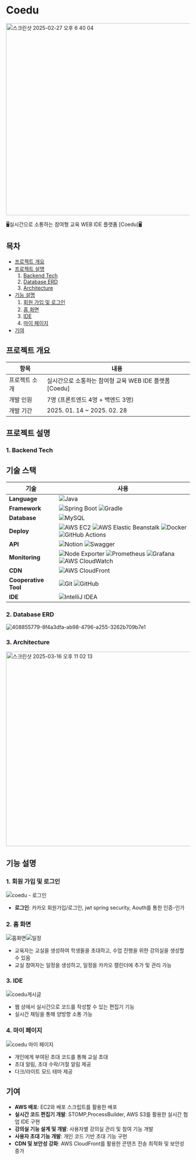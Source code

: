 # Coedu
<img width="525" alt="스크린샷 2025-02-27 오후 6 40 04" src="https://github.com/user-attachments/assets/47b17280-8605-405f-bae7-249cb20b30ed" />

🖥️실시간으로 소통하는 참여형 교육 WEB IDE 플랫폼 [Coedu]🖥️

## 목차

- [프로젝트 개요](#프로젝트-개요)
- [프로젝트 설명](#프로젝트-설명)
  1. [Backend Tech](#1-backend-tech)
  2. [Database ERD](#2-database-erd)
  3. [Architecture](#3-architecture)
- [기능 설명](#기능-설명)
  1. [회원 가입 및 로그인](#1-회원-가입-및-로그인)
  2. [홈 화면](#2-홈-화면)
  3. [IDE](#3-IDE)
  4. [마이 페이지](#4-마이-페이지)
- [기여](#기여)
  

## 프로젝트 개요

| 항목       | 내용                                          |
|------------|---------------------------------------------|
| 프로젝트 소개 | 실시간으로 소통하는 참여형 교육 WEB IDE 플랫폼 [Coedu]  |
| 개발 인원    | 7명 (프론트엔드 4명 + 백엔드 3명) |
| 개발 기간    | 2025. 01. 14 ~ 2025. 02. 28               |

## 프로젝트 설명

### 1. Backend Tech

## 기술 스택

| 기술             | 사용                             |
|------------------|--------------------------------|
| **Language**         | ![Java](https://img.shields.io/badge/Java-%23ED8B00.svg?style=for-the-badge&logo=java&logoColor=white) |
| **Framework**        | ![Spring Boot](https://img.shields.io/badge/Spring_Boot-%236DB33F.svg?style=for-the-badge&logo=spring-boot&logoColor=white) ![Gradle](https://img.shields.io/badge/Gradle-02303A.svg?style=for-the-badge&logo=Gradle&logoColor=white) |
| **Database**         | ![MySQL](https://img.shields.io/badge/MySQL-%2300f.svg?style=for-the-badge&logo=mysql&logoColor=white) |
| **Deploy**           | ![AWS EC2](https://img.shields.io/badge/Amazon%20EC2-%23FF9900.svg?style=for-the-badge&logo=amazon-ec2&logoColor=white)  ![AWS Elastic Beanstalk](https://img.shields.io/badge/AWS%20Elastic%20Beanstalk-FF9900?style=for-the-badge&logo=amazonaws&logoColor=white) ![Docker](https://img.shields.io/badge/Docker-2496ED?style=for-the-badge&logo=docker&logoColor=white) ![GitHub Actions](https://img.shields.io/badge/GitHub_Actions-%232671E5.svg?style=for-the-badge&logo=githubactions&logoColor=white) |
| **API**              | ![Notion](https://img.shields.io/badge/Notion-%23000000.svg?style=for-the-badge&logo=notion&logoColor=white) ![Swagger](https://img.shields.io/badge/Swagger-%23Clojure.svg?style=for-the-badge&logo=swagger&logoColor=white) |
| **Monitoring**       | ![Node Exporter](https://img.shields.io/badge/Node%20Exporter-%230077B5.svg?style=for-the-badge&logo=prometheus&logoColor=white) ![Prometheus](https://img.shields.io/badge/Prometheus-%23E6522C.svg?style=for-the-badge&logo=prometheus&logoColor=white) ![Grafana](https://img.shields.io/badge/Grafana-F46800?style=for-the-badge&logo=grafana&logoColor=white) ![AWS CloudWatch](https://img.shields.io/badge/AWS%20CloudWatch-FF9900?style=for-the-badge&logo=amazonaws&logoColor=white) |
| **CDN**             | ![AWS CloudFront](https://img.shields.io/badge/AWS%20CloudFront-232F3E?style=for-the-badge&logo=amazonaws&logoColor=white) |
| **Cooperative Tool** | ![Git](https://img.shields.io/badge/Git-%23F05033.svg?style=for-the-badge&logo=git&logoColor=white) ![GitHub](https://img.shields.io/badge/GitHub-%23121011.svg?style=for-the-badge&logo=github&logoColor=white) |
| **IDE**              | ![IntelliJ IDEA](https://img.shields.io/badge/IntelliJ_IDEA-000000.svg?style=for-the-badge&logo=intellij-idea&logoColor=white) |


### 2. Database ERD

![408855779-8f4a3dfa-ab98-4796-a255-3262b709b7e1](https://github.com/user-attachments/assets/01e28622-5ad1-4ab4-8128-4fd06dec1480)


### 3. Architecture

<img width="532" alt="스크린샷 2025-03-16 오후 11 02 13" src="https://github.com/user-attachments/assets/7af9fe69-c478-4b7b-b194-b6e49842a3dc" />



## 기능 설명

### 1. 회원 가입 및 로그인

![coedu - 로그인](https://github.com/user-attachments/assets/9ef07cb6-5a9c-411a-902b-deceafab831c)


- **로그인**: 카카오 회원가입/로그인, jwt spring security, Aouth를 통한 인증-인가

### 2. 홈 화면

<div style="display: flex;">
  <img src="https://github.com/user-attachments/assets/1dcebeee-f9ae-403d-8740-a86d3018db60" alt="홈화면" loading="lazy"/>
  <img src="https://github.com/user-attachments/assets/8997fd02-ab28-43bd-bc28-166d4165ccf1" alt="일정" loading="lazy" />
</div>

- 교육자는 교실을 생성하여 학생들을 초대하고, 수업 진행을 위한 강의실을 생성할 수 있음
- 교실 참여자는 일정을 생성하고, 일정을 카카오 캘린더에 추가 및 관리 가능

### 3. IDE

![coedu게시글](https://github.com/user-attachments/assets/12422cd7-3a77-4bb1-a76a-153708adfb6e)

- 웹 상에서 실시간으로 코드를 작성할 수 있는 편집기 기능
- 실시간 채팅을 통해 양방향 소통 가능

### 4. 마이 페이지

![coedu 마이 페이지](https://github.com/user-attachments/assets/5c4edd86-e50d-40b5-8fdb-0079096d9ac5)


- 개인에게 부여된 초대 코드를 통해 교실 초대
- 초대 알림, 초대 수락/거절 알림 제공
- 다크/라이트 모드 테마 제공

## 기여

- **AWS 배포**: EC2와 배포 스크립트를 활용한 배포  
- **실시간 코드 편집기 개발**: STOMP,ProcessBuilder, AWS S3를 활용한 실시간 협업 IDE 구현 
- **강의실 기능 설계 및 개발**: 사용자별 강의실 관리 및 참여 기능 개발  
- **사용자 초대 기능 개발**: 개인 코드 기반 초대 기능 구현  
- **CDN 및 보안성 강화**: AWS CloudFront를 활용한 콘텐츠 전송 최적화 및 보안성 증가  


